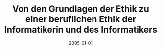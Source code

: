 ---
abstract: ''
authors:
- Sharif Badawi
date: '2005-01-01'
featured: false
links:
- name: Publik
  url: https://publik.tuwien.ac.at/showentry.php?ID=139660&lang=2
publication_types:
- '7'
publishDate: '2005-01-01'
title: Von den Grundlagen der Ethik zu einer beruflichen Ethik der Informatikerin
  und des Informatikers
url_pdf: ''
---